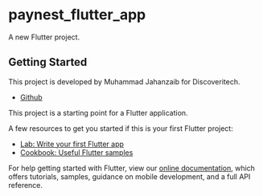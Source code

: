 # paynest_flutter_app

A new Flutter project.

## Getting Started

This project is developed by Muhammad Jahanzaib for Discoveritech.

- [Github](https://github.com/discoverJahanzaib)

This project is a starting point for a Flutter application.

A few resources to get you started if this is your first Flutter project:

- [Lab: Write your first Flutter app](https://flutter.dev/docs/get-started/codelab)
- [Cookbook: Useful Flutter samples](https://flutter.dev/docs/cookbook)

For help getting started with Flutter, view our
[online documentation](https://flutter.dev/docs), which offers tutorials,
samples, guidance on mobile development, and a full API reference.
